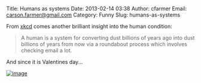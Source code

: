 Title: Humans as systems
Date: 2013-02-14 03:38
Author: cfarmer
Email: carson.farmer@gmail.com
Category: Funny
Slug: humans-as-systems

From [xkcd][] comes another brilliant insight into the human condition:

> A human is a system for converting dust billions of years ago into
> dust billions of years from now via a roundabout process which
> involves checking email a lot.

<!--more-->
And since it is Valentines day...

[![image][]](http://xkcd.com/1016/ "The worst resolution to the Valentine Prisoner's Dilemma when YOU decide not to give your partner a present but your PARTNER decides to testify against you in the armed robbery case.")

[xkcd]: http://xkcd.com/1173/
[image]: http://imgs.xkcd.com/comics/valentine_dilemma.png
